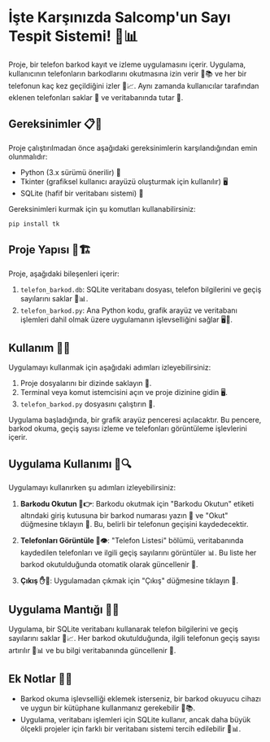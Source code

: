 # İşte Karşınızda Salcomp'un Sayı Tespit Sistemi! 📱📊

Proje, bir telefon barkod kayıt ve izleme uygulamasını içerir. Uygulama, kullanıcının telefonların barkodlarını okutmasına izin verir 📸📚 ve her bir telefonun kaç kez geçildiğini izler 🔄📈. Aynı zamanda kullanıcılar tarafından eklenen telefonları saklar 📂 ve veritabanında tutar 💾.

## Gereksinimler 📋🔧
Proje çalıştırılmadan önce aşağıdaki gereksinimlerin karşılandığından emin olunmalıdır:

- Python (3.x sürümü önerilir) 🐍
- Tkinter (grafiksel kullanıcı arayüzü oluşturmak için kullanılır) 🖥️
- SQLite (hafif bir veritabanı sistemi) 💼

Gereksinimleri kurmak için şu komutları kullanabilirsiniz:

```
pip install tk
```

## Proje Yapısı 📁🏗️
Proje, aşağıdaki bileşenleri içerir:

1. `telefon_barkod.db`: SQLite veritabanı dosyası, telefon bilgilerini ve geçiş sayılarını saklar 💽📊.
2. `telefon_barkod.py`: Ana Python kodu, grafik arayüz ve veritabanı işlemleri dahil olmak üzere uygulamanın işlevselliğini sağlar 🖥️🐍.

## Kullanım 🚀📝
Uygulamayı kullanmak için aşağıdaki adımları izleyebilirsiniz:

1. Proje dosyalarını bir dizinde saklayın 📂.
2. Terminal veya komut istemcisini açın ve proje dizinine gidin 🖥️.
3. `telefon_barkod.py` dosyasını çalıştırın 🐍.

Uygulama başladığında, bir grafik arayüz penceresi açılacaktır. Bu pencere, barkod okuma, geçiş sayısı izleme ve telefonları görüntüleme işlevlerini içerir.

## Uygulama Kullanımı 📱🔍
Uygulamayı kullanırken şu adımları izleyebilirsiniz:

1. **Barkodu Okutun 📸👉**: Barkodu okutmak için "Barkodu Okutun" etiketi altındaki giriş kutusuna bir barkod numarası yazın 📝 ve "Okut" düğmesine tıklayın 🔄. Bu, belirli bir telefonun geçişini kaydedecektir.

2. **Telefonları Görüntüle 📱👁️**: "Telefon Listesi" bölümü, veritabanında kaydedilen telefonları ve ilgili geçiş sayılarını görüntüler 📊. Bu liste her barkod okutulduğunda otomatik olarak güncellenir 🔄.

3. **Çıkış ✋🚪**: Uygulamadan çıkmak için "Çıkış" düğmesine tıklayın 🏁.

## Uygulama Mantığı 🤖🧠
Uygulama, bir SQLite veritabanı kullanarak telefon bilgilerini ve geçiş sayılarını saklar 💽📈. Her barkod okutulduğunda, ilgili telefonun geçiş sayısı artırılır 🔄📊 ve bu bilgi veritabanında güncellenir 💾.

## Ek Notlar 📝🤔
- Barkod okuma işlevselliği eklemek isterseniz, bir barkod okuyucu cihazı ve uygun bir kütüphane kullanmanız gerekebilir 📸📚.
- Uygulama, veritabanı işlemleri için SQLite kullanır, ancak daha büyük ölçekli projeler için farklı bir veritabanı sistemi tercih edilebilir 💼📊.